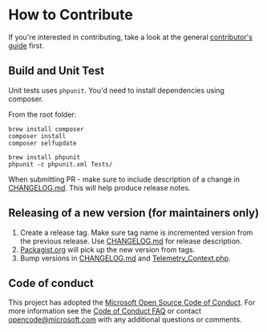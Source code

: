# How to Contribute

If you're interested in contributing, take a look at the general [contributor's guide](https://github.com/Microsoft/ApplicationInsights-Home/blob/master/CONTRIBUTING.md) first.

## Build and Unit Test

Unit tests uses `phpunit`. You'd need to install dependencies using composer.

From the root folder:

```
brew install composer
composer install
composer selfupdate

brew install phpunit
phpunit -c phpunit.xml Tests/
```

When submitting PR - make sure to include description of a change in [CHANGELOG.md](CHANGELOG.md). This will help produce release notes.

## Releasing of a new version (for maintainers only)

1. Create a release tag. Make sure tag name is incremented version from the previous release. Use [CHANGELOG.md](CHANGELOG.md) for release description.
2. [Packagist.org](https://packagist.org/packages/microsoft/application-insights) will pick up the new version from tags.
3. Bump versions in [CHANGELOG.md](CHANGELOG.md) and [Telemetry_Context.php](ApplicationInsights/Telemetry_Context.php).

## Code of conduct

This project has adopted the [Microsoft Open Source Code of Conduct](https://opensource.microsoft.com/codeofconduct/). For more information see the [Code of Conduct FAQ](https://opensource.microsoft.com/codeofconduct/faq/) or contact [opencode@microsoft.com](mailto:opencode@microsoft.com) with any additional questions or comments.